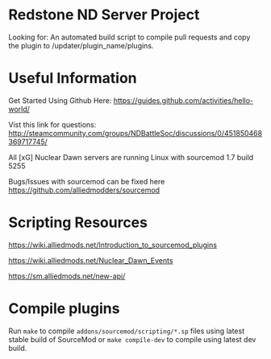 # Redstone ND Server Project
Looking for: An automated build script to compile pull requests and copy the plugin to /updater/plugin_name/plugins.

# Useful Information
Get Started Using Github Here: https://guides.github.com/activities/hello-world/

Vist this link for questions: http://steamcommunity.com/groups/NDBattleSoc/discussions/0/451850468369717745/

All [xG] Nuclear Dawn servers are running Linux with sourcemod 1.7 build 5255

Bugs/Issues with sourcemod can be fixed here https://github.com/alliedmodders/sourcemod

# Scripting Resources
https://wiki.alliedmods.net/Introduction_to_sourcemod_plugins

https://wiki.alliedmods.net/Nuclear_Dawn_Events

https://sm.alliedmods.net/new-api/

# Compile plugins

Run `make` to compile `addons/sourcemod/scripting/*.sp` files using latest stable build of SourceMod or `make compile-dev` to compile using latest dev build.
